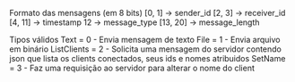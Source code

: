 Formato das mensagens (em 8 bits)
[0, 1] -> sender_id
[2, 3] -> receiver_id
[4, 11] -> timestamp
12 -> message_type
[13, 20] -> message_length

Tipos válidos
Text = 0 - Envia mensagem de texto
File = 1 - Envia arquivo em binário
ListClients = 2 - Solicita uma mensagem do servidor contendo json que lista os clients conectados, seus ids e nomes atribuidos
SetName = 3 - Faz uma requisição ao servidor para alterar o nome do client